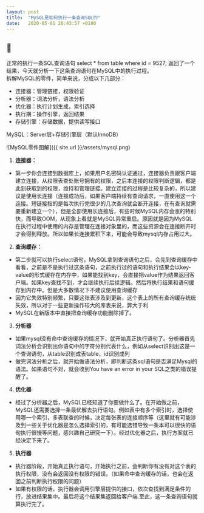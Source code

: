 ```yaml
---
layout: post
title:  "MySQL是如何执行一条查询SQL的"
date:   2020-05-01 20:43:57 +0100
---
```

🍊
---
正常的执行一条SQL查询语句 select * from table where id = 9527; 返回了一个结果，今天就分析一下这条查询语句在MySQL中的执行过程。       
拆解MySQL的零件，简单来说，分成以下几部分：     
- 连接器：管理链接，权限验证
- 分析器：词法分析，语法分析
- 优化器：执行计划生成，索引选择     
- 执行期：操作引擎，返回结果
- 存储引擎：存储数据，提供读写接口    
     
MySQL：Server层+存储引擎层（默认InnoDB）      

![MySQL零件图解]({{ site.url }}/assets/mysql.png)

1. **连接器：**    
- 第一步你会连接到数据库上，如果用户名密码认证通过，连接器负责跟客户端建立连接，从权限表查处账号拥有的权限，之后本连接的权限判断逻辑，都是此刻获取到的权限，维持和管理链接。建立连接的过程是比较复杂的，所以建议是使用长连接（连接成功后，如果客户端持续有查询请求，一直使用这一个连接。短链接指的是每次执行完很少的几次查询就会断开连接，在有查询就需要重新建立一个），但是全部使用长连接后，有些时候MySQL内存会涨的特别快，而导致OOM，从现象上看就是MySQL异常重启。原因就是因为MySQL在执行过程中使用的内存是管理在连接对象里的，而这些资源会在连接断开时才会得到释放。所以如果长连接累积下来，可能会导致mysql内存占用过大。 

2. **查询缓存：**
- 第二步就可以执行select语句，MySQL拿到查询语句之后，会先到查询缓存中看看，之前是不是执行过这条语句，之前执行过的语句和执行结果会以key-value的形式缓存在内存中，如果能找到key，会直接把value作为结果返回客户端。如果key查找不到，才会继续执行后续逻辑。然后将执行结果和语句缓存到内存中。但是大多数情况下不建议使用查询缓存   
- 因为它失效特别频繁，只要这张表涉及到更新，这个表上的所有查询缓存统统失效，所以对于一些更新操作较大的库表来说，弊大于利
- MySQL在新版本中直接把查询缓存功能删除掉了。

3. **分析器**
- 如果mysql没有命中查询缓存的情况下，就开始真正执行语句了。分析器首先词法分析会识别出你语句中的字符分别代表什么，例如从select识别出这是一个查询语句，从table识别成表table，id识别成列	     
- 做完词法分析之后，就开始做语法分析，即判断这条sql语句是否满足Mysql的语法。如果语句不对，就会收到You have an error in your SQL之类的错误提醒了。

4. **优化器**
- 经过了分析器之后，MySQL已经知道了你要做什么了。在开始做之前，MySQL还需要选择一条最优解去执行语句。例如表中有多个索引时，选择使用哪一个索引，多表联查的时候，决定每张表的连接顺序等（这里就有可能涉及到一些关于优化器是怎么选择索引的，有可能选错导致一条本可以很快的语句执行很慢等问题，感兴趣自己研究一下）。经过优化器之后，执行方案就已经决定下来了。

5. **执行器**
- 执行器阶段，开始真正执行语句，开始执行之前，会判断你有没有对这个表的执行权限，没有会返回没有权限的错误。（如果命中查询缓存的话，也会在返回之前判断执行权限的问题）   
- 如果有权限的话，执行器会调用引擎层提供的接口，依次查找到满足条件的行，放进结果集中。最后将这个结果集返回给客户端.至此，这一条查询语句就算执行完了。